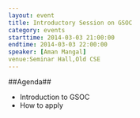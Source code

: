 ```yaml
---
layout: event
title: Introductory Session on GSOC
category: events
starttime: 2014-03-03 21:00:00
endtime: 2014-03-03 22:00:00
speaker: [Aman Mangal]
venue:Seminar Hall,Old CSE
---
```


##Agenda##
*	Introduction to GSOC
*   How to apply

